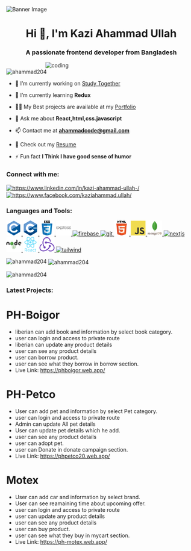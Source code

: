 ![Banner Image](https://i.ibb.co.com/1trs10sq/Professional-Linked-In-Banner.png)

<h1 align="center">Hi 👋, I'm Kazi Ahammad Ullah</h1>
<h3 align="center">A passionate frontend developer from Bangladesh</h3>

<img align="right" alt="coding" width="400" src="https://user-images.githubusercontent.com/55389276/140866485-8fb1c876-9a8f-4d6a-98dc-08c4981eaf70.gif">

<p align="left"> <img src="https://komarev.com/ghpvc/?username=ahammad204&label=Profile%20views&color=0e75b6&style=flat" alt="ahammad204" /> </p>

- 🔭 I’m currently working on [Study Together](https://github.com/Ahammad204/StudyTogether_Client)

- 🌱 I’m currently learning **Redux**

- 👨‍💻 My Best projects are available at my  [Portfolio](https://ahammadportfolio.netlify.app/)

- 💬 Ask me about **React,html,css.javascript**

- 📫 Contact me at **ahammadcode@gmail.com**

- 📄 Check out my [Resume](https://drive.google.com/file/d/1mE4TfrUSdUT4neK6gINSN4OuLEanySg3/view?usp=drive_link)

- ⚡ Fun fact **I Think I have good sense of humor**

<h3 align="left">Connect with me:</h3>
<p align="left">
<a href="https://www.linkedin.com/in/kazi-ahammad-ullah-/" target="blank"><img align="center" src="https://raw.githubusercontent.com/rahuldkjain/github-profile-readme-generator/master/src/images/icons/Social/linked-in-alt.svg" alt="https://www.linkedin.com/in/kazi-ahammad-ullah-/" height="30" width="40" /></a>
<a href="https://www.facebook.com/kaziahammad.ullah/" target="blank"><img align="center" src="https://raw.githubusercontent.com/rahuldkjain/github-profile-readme-generator/master/src/images/icons/Social/facebook.svg" alt="https://www.facebook.com/kaziahammad.ullah/" height="30" width="40" /></a>
</p>

<h3 align="left">Languages and Tools:</h3>
<p align="left"> <a href="https://www.cprogramming.com/" target="_blank" rel="noreferrer"> <img src="https://raw.githubusercontent.com/devicons/devicon/master/icons/c/c-original.svg" alt="c" width="40" height="40"/> </a> <a href="https://www.w3schools.com/cpp/" target="_blank" rel="noreferrer"> <img src="https://raw.githubusercontent.com/devicons/devicon/master/icons/cplusplus/cplusplus-original.svg" alt="cplusplus" width="40" height="40"/> </a> <a href="https://www.w3schools.com/css/" target="_blank" rel="noreferrer"> <img src="https://raw.githubusercontent.com/devicons/devicon/master/icons/css3/css3-original-wordmark.svg" alt="css3" width="40" height="40"/> </a> <a href="https://expressjs.com" target="_blank" rel="noreferrer"> <img src="https://raw.githubusercontent.com/devicons/devicon/master/icons/express/express-original-wordmark.svg" alt="express" width="40" height="40"/> </a> <a href="https://firebase.google.com/" target="_blank" rel="noreferrer"> <img src="https://www.vectorlogo.zone/logos/firebase/firebase-icon.svg" alt="firebase" width="40" height="40"/> </a> <a href="https://git-scm.com/" target="_blank" rel="noreferrer"> <img src="https://www.vectorlogo.zone/logos/git-scm/git-scm-icon.svg" alt="git" width="40" height="40"/> </a> <a href="https://www.w3.org/html/" target="_blank" rel="noreferrer"> <img src="https://raw.githubusercontent.com/devicons/devicon/master/icons/html5/html5-original-wordmark.svg" alt="html5" width="40" height="40"/> </a> <a href="https://developer.mozilla.org/en-US/docs/Web/JavaScript" target="_blank" rel="noreferrer"> <img src="https://raw.githubusercontent.com/devicons/devicon/master/icons/javascript/javascript-original.svg" alt="javascript" width="40" height="40"/> </a> <a href="https://www.mongodb.com/" target="_blank" rel="noreferrer"> <img src="https://raw.githubusercontent.com/devicons/devicon/master/icons/mongodb/mongodb-original-wordmark.svg" alt="mongodb" width="40" height="40"/> </a> <a href="https://nextjs.org/" target="_blank" rel="noreferrer"> <img src="https://cdn.worldvectorlogo.com/logos/nextjs-2.svg" alt="nextjs" width="40" height="40"/> </a> <a href="https://nodejs.org" target="_blank" rel="noreferrer"> <img src="https://raw.githubusercontent.com/devicons/devicon/master/icons/nodejs/nodejs-original-wordmark.svg" alt="nodejs" width="40" height="40"/> </a> <a href="https://reactjs.org/" target="_blank" rel="noreferrer"> <img src="https://raw.githubusercontent.com/devicons/devicon/master/icons/react/react-original-wordmark.svg" alt="react" width="40" height="40"/> </a> <a href="https://redux.js.org" target="_blank" rel="noreferrer"> <img src="https://raw.githubusercontent.com/devicons/devicon/master/icons/redux/redux-original.svg" alt="redux" width="40" height="40"/> </a> <a href="https://tailwindcss.com/" target="_blank" rel="noreferrer"> <img src="https://www.vectorlogo.zone/logos/tailwindcss/tailwindcss-icon.svg" alt="tailwind" width="40" height="40"/> </a> </p>

<p><img align="left" src="https://github-readme-stats.vercel.app/api/top-langs?username=ahammad204&show_icons=true&locale=en&layout=compact" alt="ahammad204" /></p>

<p>&nbsp;<img align="center" src="https://github-readme-stats.vercel.app/api?username=ahammad204&show_icons=true&locale=en" alt="ahammad204" /></p>

<p><img align="center" src="https://github-readme-streak-stats.herokuapp.com/?user=ahammad204&" alt="ahammad204" /></p>

<h3 align="left">Latest Projects:</h3>

# PH-Boigor
 - liberian can add book and information by select book category.
 - user can login and access to private route
 - liberian can update any product details
 - user can see any product details
 - user can borrow product.
 - user can see what they borrow in borrow section.
 - Live Link: https://phboigor.web.app/  

# PH-Petco
 - User can add pet and information by select Pet category.
 - user can login and access to private route
 - Admin can update All pet details
 - User can update pet details which he add.
 - user can see any product details
 - user can adopt pet.
 - user can Donate in donate campaign section.
 - Live Link: https://phpetco20.web.app/

# Motex
 - User can add car and information by select brand.
 - User can see reamaining time about upcoming offer.
 - user can login and access to private route
 - user can update any product details
 - user can see any product details
 - user can buy product.
 - user can see what they buy in mycart section.
 - Live Link: https://ph-motex.web.app/


